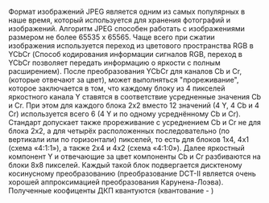 Формат изображений JPEG является одним из самых популярных в наше время, который используется для хранения фотографий и изображений. Алгоритм JPEG способен работать с изображениями размером не более 65535 x 65565. 
Чаще всего при сжатии изображения используется переход из цветового пространства RGB в YCbCr (Способ кодирования информации сигналов RGB, переход в YCbCr позволяет передать информацию о яркости с полным расширением). После преобразования YCbCr для каналов Cb и Cr, (которые отвечают за цвет), может выполняться "прореживание", которое заключается в том, что каждому блоку из 4 пикселей яркостного канала Y ставятся в соответствие усредненные значения Cb и Cr. При этом для каждого блока 2х2 вместо 12 значений (4 Y, 4 Cb и 4 Cr) используется всего 6 (4 Y и по одному усреднённому Cb и Cr).
Стандарт допускает также прореживание с усреднением Cb и Cr не для блока 2х2, а для четырёх расположенных последовательно (по вертикали или по горизонтали) пикселей, то есть для блоков 1х4, 4х1 (схема «4:1:1»), а также 2х4 и 4х2 (схема «4:1:0»).
Далее яркостный компонент Y и отвечающие за цвет компоненты Cb и Cr разбиваются на блоки 8х8 пикселей. Каждый такой блок подвергается дисктеному косинусному преобразованию (преобразование DCT-II является очень хорошей аппроксимацией преобразования Карунена-Лоэва). Полученные коофиценты ДКП квантуются (квантование - )
